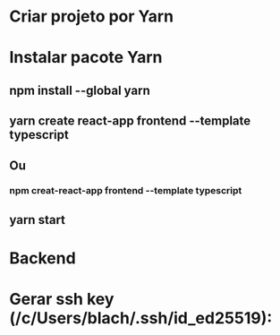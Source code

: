 # Criar projeto por Yarn

# Instalar pacote Yarn
## npm install --global yarn
## yarn create react-app frontend --template typescript
## Ou
### npm creat-react-app frontend --template typescript

## yarn start


# Backend
# Gerar ssh key (/c/Users/blach/.ssh/id_ed25519):